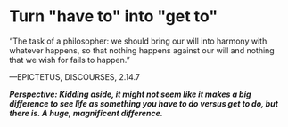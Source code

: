 # Turn "have to" into "get to"

“The task of a philosopher: we should bring our will into harmony
with whatever happens, so that nothing happens against our will
and nothing that we wish for fails to happen.”

—EPICTETUS, DISCOURSES, 2.14.7

***Perspective: Kidding aside, it might not seem like it makes a big difference to see life as something you have to do versus get to do, but there is. A huge, magnificent difference.***